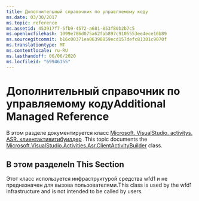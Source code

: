 ```yaml
---
title: Дополнительный справочник по управляемому коду
ms.date: 03/30/2017
ms.topic: reference
ms.assetid: 453917f7-5fb9-4572-a681-853f80b2b7c5
ms.openlocfilehash: 1099e786d075a62fab897c9105553ee4ece16b89
ms.sourcegitcommit: b16c00371ea06398859ecd157defc81301c9070f
ms.translationtype: MT
ms.contentlocale: ru-RU
ms.lasthandoff: 06/06/2020
ms.locfileid: "69946155"
---
```

# <a name="additional-managed-reference"></a><span data-ttu-id="8bb19-102">Дополнительный справочник по управляемому коду</span><span class="sxs-lookup"><span data-stu-id="8bb19-102">Additional Managed Reference</span></span>
<span data-ttu-id="8bb19-103">В этом разделе документируется класс [Microsoft. VisualStudio. activitys. ASR. клиентактивитибуилдер](microsoft-visualstudio-activities-asr-clientactivitybuilder.md) .</span><span class="sxs-lookup"><span data-stu-id="8bb19-103">This topic documents the [Microsoft.VisualStudio.Activities.Asr.ClientActivityBuilder](microsoft-visualstudio-activities-asr-clientactivitybuilder.md) class.</span></span>  
  
## <a name="in-this-section"></a><span data-ttu-id="8bb19-104">В этом разделе</span><span class="sxs-lookup"><span data-stu-id="8bb19-104">In This Section</span></span>  
 <span data-ttu-id="8bb19-105">Этот класс используется инфраструктурой средства wfd1 и не предназначен для вызова пользователями.</span><span class="sxs-lookup"><span data-stu-id="8bb19-105">This class is used by the wfd1 infrastructure and is not intended to be called by users.</span></span>
